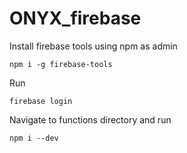 # ONYX_firebase
Install firebase tools using npm as admin
```
npm i -g firebase-tools
```
Run 
```
firebase login
```
Navigate to functions directory and run 
```
npm i --dev
```
